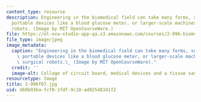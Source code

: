 ```yaml
---
content_type: resource
description: Engineering in the biomedical field can take many forms, such as designing
  portable devices like a blood glucose meter, or larger-scale machines such as surgical
  robots. (Image by MIT OpenCourseWare.)
file: https://ol-ocw-studio-app-qa.s3.amazonaws.com/courses/2-996-biomedical-devices-design-laboratory-fall-2007/d60b93bafcf01fdf9c10ad92548341f2_2-996f07.jpg
file_type: image/jpeg
image_metadata:
  caption: "Engineering in the biomedical field can take many forms, such as designing\
    \ portable devices like a blood glucose meter, or larger-scale machines such as\
    \ surgical robots.\_ (Image by MIT OpenCourseWare)."
  credit: ''
  image-alt: Collage of circuit board, medical devices and a tissue sample.
resourcetype: Image
title: 2-996f07.jpg
uid: d60b93ba-fcf0-1fdf-9c10-ad92548341f2
---
```

